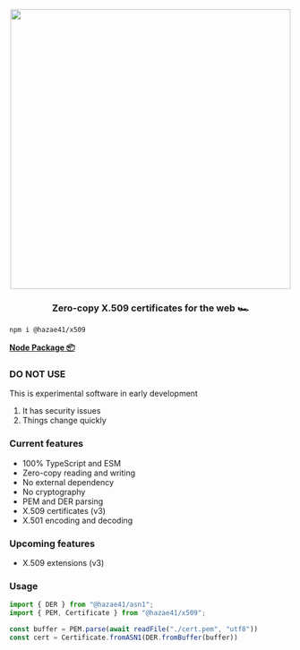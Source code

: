 <div align="center">
<img width="500" src="https://user-images.githubusercontent.com/4405263/207936451-2c8ed697-0319-4c59-b90e-34b7cd447b60.png" />
</div>
<h3 align="center">
Zero-copy X.509 certificates for the web 🏎️
</h3>

```bash
npm i @hazae41/x509
```

[**Node Package 📦**](https://www.npmjs.com/package/@hazae41/x509)

### DO NOT USE

This is experimental software in early development

1. It has security issues
2. Things change quickly

### Current features
- 100% TypeScript and ESM
- Zero-copy reading and writing
- No external dependency
- No cryptography
- PEM and DER parsing
- X.509 certificates (v3)
- X.501 encoding and decoding

### Upcoming features
- X.509 extensions (v3)

### Usage

```typescript
import { DER } from "@hazae41/asn1";
import { PEM, Certificate } from "@hazae41/x509";

const buffer = PEM.parse(await readFile("./cert.pem", "utf8"))
const cert = Certificate.fromASN1(DER.fromBuffer(buffer))
```

